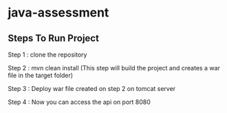 # java-assessment

Steps To Run Project
---------------------
Step 1 : clone the repository

Step 2 : mvn clean install (This step will build the project and creates a war file in the target folder)

Step 3 : Deploy war file created on step 2 on tomcat server

Step 4 : Now you can access the api on port 8080

